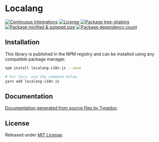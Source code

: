# Localang

[![Continuous Integrations](https://github.com/localang/localang-i18n-js/actions/workflows/continuous-integrations.yaml/badge.svg?branch=main)](https://github.com/localang/localang-i18n-js/actions/workflows/continuous-integrations.yaml)
[![License](https://badgen.net/github/license/localang/localang-i18n-js)](./LICENSE)
[![Package tree-shaking](https://badgen.net/bundlephobia/tree-shaking/localang-i18n-js)](https://bundlephobia.com/package/localang-i18n-js)
[![Package minified & gzipped size](https://badgen.net/bundlephobia/minzip/localang-i18n-js)](https://bundlephobia.com/package/localang-i18n-js)
[![Package dependency count](https://badgen.net/bundlephobia/dependency-count/localang-i18n-js)](https://bundlephobia.com/package/localang-i18n-js)

## Installation

This library is published in the NPM registry and can be installed using any compatible package manager.

```sh
npm install localang-i18n-js --save

# For Yarn, use the command below.
yarn add localang-i18n-js
```

## Documentation

[Documentation generated from source files by Typedoc](./docs/README.md).

## License

Released under [MIT License](./LICENSE).
